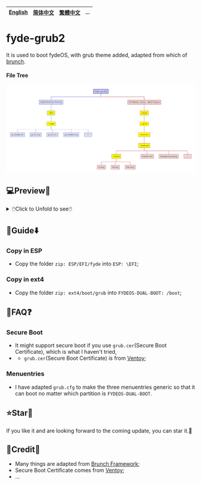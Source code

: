[English](README.md)|[简体中文](自述文件.md)|[繁體中文](繁體中文.md)|...
--|--|--|--

# fyde-grub2
It is used to boot fydeOS, with grub theme added, adapted from which of [brunch](https://github.com/sebanc/brunch).
#### File Tree
<img src="README/fydeos-grub2.png">

## 💻️Preview👀

<details>
<summary>🖱️Click to Unfold to see🖱️</summary>

![image](https://github.com/M-L-P/fyde-grub2/assets/69227436/0d8da192-9718-4d29-b40a-edd2c00530f3)
</details>

## 🧭Guide⬇️
### Copy in ESP
- Copy the folder `zip: ESP/EFI/fyde` into `ESP: \EFI`;

### Copy in ext4
- Copy the folder `zip: ext4/boot/grub` into `FYDEOS-DUAL-BOOT: /boot`;

## 📝FAQ❓️
### Secure Boot
- It might support secure boot if you use `grub.cer`(Secure Boot Certificate), which is what I haven't tried,
- - `grub.cer`(Secure Boot Certificate) is from [Ventoy](https://github.com/ventoy/Ventoy);
### Menuentries
- I have adapted `grub.cfg` to make the three menuentries generic so that it can boot no matter which partition is `FYDEOS-DUAL-BOOT`.

## ⭐Star🌟
If you like it and are looking forward to the coming update, you can star it.💫

## 🎉Credit🎊
- Many things are adapted from [Brunch Framework](https://github.com/sebanc/brunch);
- Secure Boot Certificate comes from [Ventoy](https://github.com/ventoy/Ventoy);
- ...
